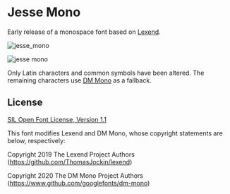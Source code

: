# Jesse Mono
Early release of a monospace font based on [Lexend](https://lexend.com).

![jesse_mono](https://github.com/MadSimple/jesse-mono/assets/92187165/a7cb7758-d60c-42ab-8125-81b1c7845b8f)

![jesse mono](https://github.com/MadSimple/jesse-mono/assets/92187165/b56535ec-812c-4872-8899-4303bd06d75b)

Only Latin characters and common symbols have been altered.
The remaining characters use [DM Mono](https://fonts.google.com/specimen/DM+Mono) as a fallback.

## License

[SIL Open Font License, Version 1.1](http://scripts.sil.org/OFL)

This font modifies Lexend and DM Mono, whose copyright statements are below, respectively:

Copyright 2019 The Lexend Project Authors (https://github.com/ThomasJockin/lexend)

Copyright 2020 The DM Mono Project Authors (https://www.github.com/googlefonts/dm-mono)
